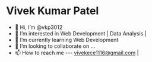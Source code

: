 # Vivek Kumar Patel
- 👋 Hi, I’m @vkp3012
- 👀 I’m interested in Web Development | Data Analysis |
- 🌱 I’m currently learning Web Development
- 💞️ I’m looking to collaborate on ...
- 📫 How to reach me  --- vivekece1116@gmail.com | 

<!---
vkp3012/vkp3012 is a ✨ special ✨ repository because its `README.md` (this file) appears on your GitHub profile.
You can click the Preview link to take a look at your changes.
--->
